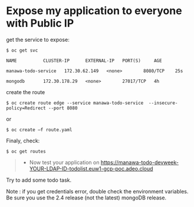 # Expose my application to everyone with Public IP

get the service to expose:

```
$ oc get svc
```

```
NAME          CLUSTER-IP      EXTERNAL-IP   PORT(S)     AGE
```

```
manawa-todo-service   172.30.62.149   <none>        8080/TCP    25s
```

```
mongodb       172.30.178.29   <none>        27017/TCP   4h
```

create the route

```
$ oc create route edge --service manawa-todo-service  --insecure-policy=Redirect --port 8080
```

or

```
$ oc create –f route.yaml
```


Finaly, check:

```
$ oc get routes
```

> * Now test your application on https://manawa-todo-devweek-YOUR-LDAP-ID-todolist.euw1-gcp-poc.adeo.cloud

Try to add some todo task.


Note : if you get credentials error, double check the environment variables. Be sure you use the 2.4 release (not the latest) mongoDB release.